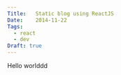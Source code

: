 ```yaml
---
Title:   Static blog using ReactJS
Date:    2014-11-22
Tags:
  - react
  - dev
Draft: true
---
```


Hello worlddd
